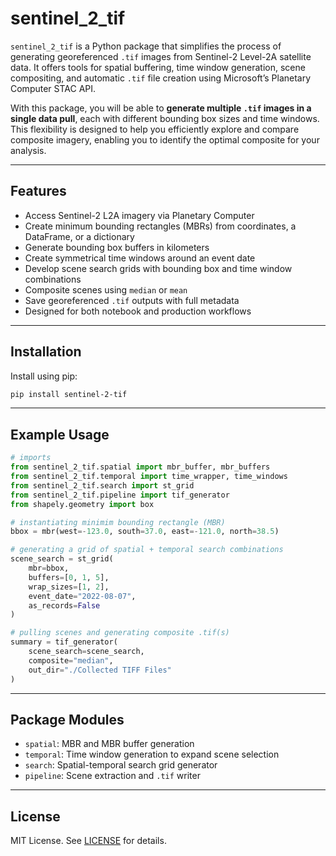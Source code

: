 # sentinel_2_tif

`sentinel_2_tif` is a Python package that simplifies the process of generating georeferenced `.tif` images from Sentinel-2 Level-2A satellite data. It offers tools for spatial buffering, time window generation, scene compositing, and automatic `.tif` file creation using Microsoft’s Planetary Computer STAC API.

With this package, you will be able to **generate multiple `.tif` images in a single data pull**, each with different bounding box sizes and time windows. This flexibility is designed to help you efficiently explore and compare composite imagery, enabling you to identify the optimal composite for your analysis.

---

## Features

- Access Sentinel-2 L2A imagery via Planetary Computer
- Create minimum bounding rectangles (MBRs) from coordinates, a DataFrame, or a dictionary
- Generate bounding box buffers in kilometers
- Create symmetrical time windows around an event date
- Develop scene search grids with bounding box and time window combinations
- Composite scenes using `median` or `mean`
- Save georeferenced `.tif` outputs with full metadata
- Designed for both notebook and production workflows

---

## Installation

Install using pip:

```bash
pip install sentinel-2-tif
```

---

## Example Usage

```python
# imports
from sentinel_2_tif.spatial import mbr_buffer, mbr_buffers
from sentinel_2_tif.temporal import time_wrapper, time_windows
from sentinel_2_tif.search import st_grid
from sentinel_2_tif.pipeline import tif_generator
from shapely.geometry import box

# instantiating minimim bounding rectangle (MBR)
bbox = mbr(west=-123.0, south=37.0, east=-121.0, north=38.5)

# generating a grid of spatial + temporal search combinations
scene_search = st_grid(
    mbr=bbox,
    buffers=[0, 1, 5],
    wrap_sizes=[1, 2],
    event_date="2022-08-07",
    as_records=False
)

# pulling scenes and generating composite .tif(s)
summary = tif_generator(
    scene_search=scene_search,
    composite="median",
    out_dir="./Collected TIFF Files"
)
```

---

## Package Modules

- `spatial`: MBR and MBR buffer generation
- `temporal`: Time window generation to expand scene selection
- `search`: Spatial-temporal search grid generator
- `pipeline`: Scene extraction and `.tif` writer

---

## License

MIT License. See [LICENSE](LICENSE) for details.
